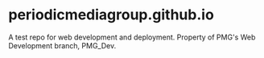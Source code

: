 # periodicmediagroup.github.io
A test repo for web development and deployment. Property of PMG's Web Development branch, PMG_Dev.

